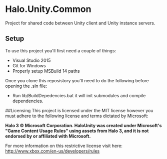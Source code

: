 # Halo.Unity.Common

Project for shared code between Unity client and Unity instance servers.

## Setup

To use this project you'll first need a couple of things:
  - Visual Studio 2015
  - Git for Windows
  - Properly setup MSBuild 14 paths
  
Once you clone this reposistory you'll need to do the following before opening the .sln file:
  - Run lib/BuildDepedencies.bat it will init submodules and compile dependencies.

##Licensing
This project is licensed under the MIT license however you must adhere to the following license and terms dictated by Microsoft:

**Halo 3 © Microsoft Corporation. HaloUnity was created under Microsoft's "Game Content Usage Rules" using assets from Halo 3, and it is not endorsed by or affiliated with Microsoft.**

For more information on this restrictive license visit here:
http://www.xbox.com/en-us/developers/rules

